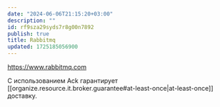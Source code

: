 ```yaml
---
date: "2024-06-06T21:15:20+03:00"
description: ""
id: rf9sza29syds7r8g00n7892
publish: true
title: Rabbitmq
updated: 1725185056900
---
```


<https://www.rabbitmq.com>

C использованием Ack гарантирует [[organize.resource.it.broker.guarantee#at-least-once|at-least-once]] доставку.
